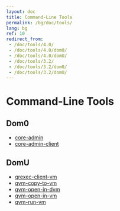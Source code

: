 ```yaml
---
layout: doc
title: Command-Line Tools
permalink: /bg/doc/tools/
lang: bg
ref: 10
redirect_from:
 - /doc/tools/4.0/
 - /doc/tools/4.0/dom0/
 - /doc/tools/4.0/domU/
 - /doc/tools/3.2/
 - /doc/tools/3.2/dom0/
 - /doc/tools/3.2/domU/
---
```


Command-Line Tools
==================

Dom0
----

 * [core-admin](https://dev.qubes-os.org/projects/core-admin/en/latest/manpages/)
 * [core-admin-client](https://dev.qubes-os.org/projects/core-admin-client/en/latest/manpages/)

DomU
----

 * [qrexec-client-vm](https://raw.githubusercontent.com/QubesOS/qubes-core-agent-linux/master/doc/vm-tools/qrexec-client-vm.rst)
 * [qvm-copy-to-vm](https://raw.githubusercontent.com/QubesOS/qubes-core-agent-linux/master/doc/vm-tools/qvm-copy-to-vm.rst)
 * [qvm-open-in-dvm](https://raw.githubusercontent.com/QubesOS/qubes-core-agent-linux/master/doc/vm-tools/qvm-open-in-dvm.rst)
 * [qvm-open-in-vm](https://raw.githubusercontent.com/QubesOS/qubes-core-agent-linux/master/doc/vm-tools/qvm-open-in-vm.rst)
 * [qvm-run-vm](https://raw.githubusercontent.com/QubesOS/qubes-core-agent-linux/master/doc/vm-tools/qvm-run-vm.rst)

